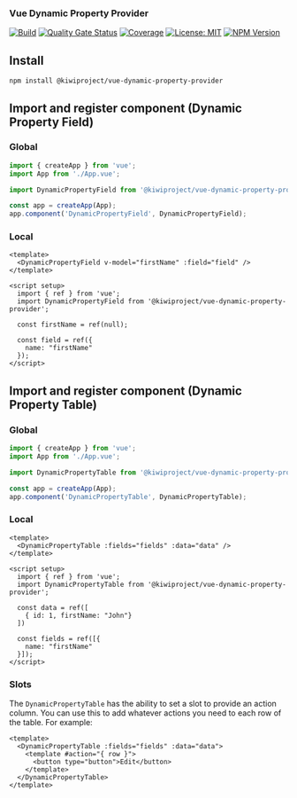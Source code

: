 ### Vue Dynamic Property Provider
[![Build](https://github.com/kiwiproject/vue-dynamic-property-provider/workflows/build/badge.svg)](https://github.com/kiwiproject/vue-dynamic-property-provider/actions?query=workflow%3Abuild)
[![Quality Gate Status](https://sonarcloud.io/api/project_badges/measure?project=kiwiproject_vue-dynamic-property-provider&metric=alert_status)](https://sonarcloud.io/summary/new_code?id=kiwiproject_vue-dynamic-property-provider)
[![Coverage](https://sonarcloud.io/api/project_badges/measure?project=kiwiproject_vue-dynamic-property-provider&metric=coverage)](https://sonarcloud.io/summary/new_code?id=kiwiproject_vue-dynamic-property-provider)
[![License: MIT](https://img.shields.io/badge/License-MIT-blue.svg)](https://opensource.org/licenses/MIT)
[![NPM Version](https://img.shields.io/npm/v/@kiwiproject/vue-dynamic-property-provider)](https://www.npmjs.com/package/@kiwiproject/vue-dynamic-property-provider)

## Install
```shell
npm install @kiwiproject/vue-dynamic-property-provider
```

## Import and register component (Dynamic Property Field)
### Global
```js
import { createApp } from 'vue';
import App from './App.vue';

import DynamicPropertyField from '@kiwiproject/vue-dynamic-property-provider';

const app = createApp(App);
app.component('DynamicPropertyField', DynamicPropertyField);
```

### Local
```vue
<template>
  <DynamicPropertyField v-model="firstName" :field="field" />
</template>

<script setup>
  import { ref } from 'vue';
  import DynamicPropertyField from '@kiwiproject/vue-dynamic-property-provider';

  const firstName = ref(null);
  
  const field = ref({
    name: "firstName"
  });
</script>
```

## Import and register component (Dynamic Property Table)
### Global
```js
import { createApp } from 'vue';
import App from './App.vue';

import DynamicPropertyTable from '@kiwiproject/vue-dynamic-property-provider';

const app = createApp(App);
app.component('DynamicPropertyTable', DynamicPropertyTable);
```

### Local
```vue
<template>
  <DynamicPropertyTable :fields="fields" :data="data" />
</template>

<script setup>
  import { ref } from 'vue';
  import DynamicPropertyTable from '@kiwiproject/vue-dynamic-property-provider';

  const data = ref([
    { id: 1, firstName: "John"}
  ])
  
  const fields = ref([{
    name: "firstName"
  }]);
</script>
```

### Slots
The `DynamicPropertyTable` has the ability to set a slot to provide an action column. You can use this to add whatever actions you need to each row of the table. For example:

```vue
<template>
  <DynamicPropertyTable :fields="fields" :data="data">
    <template #action="{ row }">
      <button type="button">Edit</button>
    </template>
  </DynamicPropertyTable>
</template>
```
